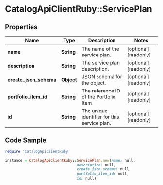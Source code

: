 # CatalogApiClientRuby::ServicePlan

## Properties

Name | Type | Description | Notes
------------ | ------------- | ------------- | -------------
**name** | **String** | The name of the service plan. | [optional] [readonly] 
**description** | **String** | The service plan description. | [optional] [readonly] 
**create_json_schema** | [**Object**](.md) | JSON schema for the object. | [optional] [readonly] 
**portfolio_item_id** | **String** | The reference ID of the Portfolio Item | [optional] [readonly] 
**id** | **String** | The unique identifier for this service plan. | [optional] [readonly] 

## Code Sample

```ruby
require 'CatalogApiClientRuby'

instance = CatalogApiClientRuby::ServicePlan.new(name: null,
                                 description: null,
                                 create_json_schema: null,
                                 portfolio_item_id: null,
                                 id: null)
```


